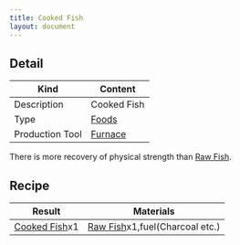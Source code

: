```yaml
---
title: Cooked Fish
layout: document
---
```

## Detail

|Kind|Content|
|---|---|
|Description|Cooked Fish|
|Type|[Foods](Foods)|
|Production Tool|[Furnace](Furnace)|

There is more recovery of physical strength than [Raw Fish](Raw_Fish).

## Recipe

|Result|Materials|
|---|---|
|[Cooked Fish](Cooked_Fish)x1|[Raw Fish](Raw_Fish)x1,fuel(Charcoal etc.)|

